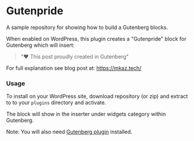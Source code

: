 
# Gutenpride

A sample repository for showing how to build a Gutenberg blocks.

When enabled on WordPress, this plugin creates a "Gutenpride" block
for Gutenberg which will insert:

> "❤️ This post proudly created in Gutenberg"

For full explanation see blog post at: https://mkaz.tech/


### Usage

To install on your WordPress site, download repository (or zip) and extract to
to your `plugins` directory and activate.

The block will show in the inserter under widgets category within Gutenberg.

Note: You will also need [Gutenberg
plugin](https://github.com/wordpress/gutenberg) installed.

